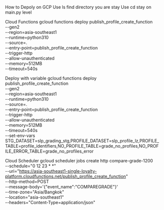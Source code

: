 How to Depoly on GCP
Use ls find directory you are stay 
Use cd stay on main.py level

Cloud Functions
gcloud functions deploy publish_profile_create_function \
  --gen2 \
  --region=asia-southeast1 \
  --runtime=python310 \
  --source=. \
  --entry-point=publish_profile_create_function \
  --trigger-http \
  --allow-unauthenticated \
  --memory=512MB \
  --timeout=540s

Deploy with variable
gcloud functions deploy publish_profile_create_function \
  --gen2 \
  --region=asia-southeast1 \
  --runtime=python310 \
  --source=. \
  --entry-point=publish_profile_create_function \
  --trigger-http \
  --allow-unauthenticated \
  --memory=512MB \
  --timeout=540s \
  --set-env-vars STG_DATASET=slp_grading_stg,PROFILE_DATASET=slp_profile_lz,PROFILE_TABLE=profile_identifiers,NO_PROFILE_TABLE=grade_no_profiles,NO_PROFILE_ERROR_TABLE=grade_no_profiles_error


Cloud Scheduler
gcloud scheduler jobs create http compare-grade-1200 \
  --schedule="0 12 23 * *" \
  --uri="https://asia-southeast1-single-loyalty-platform.cloudfunctions.net/publish_profile_create_function" \
  --http-method=POST \
  --message-body='{"event_name":"COMPAREGRADE"}' \
  --time-zone="Asia/Bangkok" \
  --location="asia-southeast1" \
  --headers="Content-Type=application/json"


